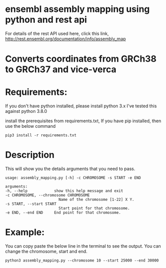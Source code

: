 # ensembl assembly mapping using python and rest api

For details of the rest API used here, click this link, http://rest.ensembl.org/documentation/info/assembly_map
# Converts coordinates from GRCh38 to GRCh37 and vice-verca
# Requirements:
If you don't have python installed, please install
    python 3.x
I've tested this against python 3.8.0

install the prerequisites from requirements.txt, If you have pip installed, then use the below command
        
    pip3 install -r requirements.txt

# Description
This will show you the details arguments that you need to pass.
    
    usage: assembly_mapping.py [-h] -c CHROMOSOME -s START -e END

    arguments:
    -h, --help            show this help message and exit
    -c CHROMOSOME, --chromosome CHROMOSOME
                            Name of the chromosome [1-22] X Y.
    -s START, --start START
                            Start point for that chromosome.
    -e END, --end END     End point for that chromosome.
        
# Example:

You can copy paste the below line in the terminal to see the output. You can change the chromosome, start and end.

    python3 assembly_mapping.py --chromosome 10 --start 25000 --end 30000